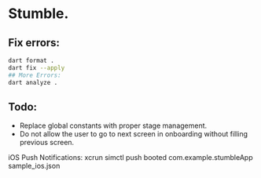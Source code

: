 # Stumble.

## Fix errors:

```bash
dart format .
dart fix --apply
## More Errors:
dart analyze .
```

## Todo:
- Replace global constants with proper stage management.
- Do not allow the user to go to next screen in onboarding without filling previous screen.

iOS Push Notifications:
xcrun simctl push booted com.example.stumbleApp sample_ios.json